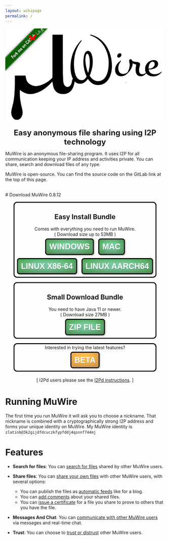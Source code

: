 ```yaml
---
layout: wikipage
permalink: /
---
```


<div class="logoAndForkMe">
    <span class="forkme">
        <a href="http://git.idk.i2p/zlatinb/muwire"><img width="149" height="149" src="/forkme.png" class="attachment-full size-full" alt="Fork me on GitLab" data-recalc-dims="1"></a>
    </span>
    <span class="logo">
    <img src="MuWire.png"/><br/>
        <center><p><b><font size="+2">Easy anonymous file sharing  using I2P technology</font></b></p></center>
    </span>
</div>

<style>
div.logoAndForkMe {
    position: relative;
}
span.forkme {
    float:left;
    position:absolute;
}
div.mucats {
    display: inline-block;
    text-align: center;
    padding: 0.3em;
}

div#all-downloads-container {
  display: inline-block;
}
div.download-container {
  display: block;
  border: 0.25em solid black;
  border-radius: .8em;
  margin : 1em;
  padding : 0.2em;
}

a.get-muwire {
   display: inline-block;
  top: 50%;
  padding: .4em;
  margin: .2em;
  line-height: 1em;
  font-size: 1.8em;
  color: white;
  font-family: Arial, Helvetica, sans-serif;
  font-weight: bold;
  text-transform: uppercase;
  text-decoration: none;
  text-align: center;
  //background: green;
  background-image : radial-gradient(#3fb97a 30%, green);
  border-radius: .3em;
  text-shadow: 1px 1px 1px rgba(0,0,0,.2);
  box-shadow: 2px 2px 4px rgba(0, 0, 0, 0.3), 1em 3em 2em 0.5em rgba(255, 255, 255, 0.3) inset, inset -.2em -.5em 1em -0em rgba(0,0,0,.3);
  border : 3px solid black;
}
a.get-muwire:hover {
  color: #333333
}

a.get-beta {
   display: inline-block;
  top: 50%;
  padding: .4em;
  margin: .2em;
  line-height: 1em;
  font-size: 1.8em;
  color: white;
  font-family: Arial, Helvetica, sans-serif;
  font-weight: bold;
  text-transform: uppercase;
  text-decoration: none;
  text-align: center;
  //background: green;
  background-image : radial-gradient(orange 30%, darkorange);
  border-radius: .3em;
  text-shadow: 1px 1px 1px rgba(0,0,0,.2);
  box-shadow: 2px 2px 4px rgba(0, 0, 0, 0.3), 1em 3em 2em 0.5em rgba(255, 255, 255, 0.3) inset, inset -.2em -.5em 1em -0em rgba(0,0,0,.3);
  border : 3px solid black;
}
a.get-beta:hover {
  color: #333333
}

a.plugin {
   display: inline-block;
  top: 50%;
  padding: .4em;
  margin: .2em;
  line-height: 1em;
  font-size: 1.4em;
  color: white;
  font-family: Arial, Helvetica, sans-serif;
  font-weight: bold;
  text-transform: uppercase;
  text-decoration: none;
  text-align: center;
  //background: green;
  background-image : radial-gradient(blue 30%, darkblue);
  border-radius: .3em;
  text-shadow: 1px 1px 1px rgba(0,0,0,.2);
  box-shadow: 2px 2px 4px rgba(0, 0, 0, 0.3), 1em 3em 2em 0.5em rgba(255, 255, 255, 0.3) inset, inset -.2em -.5em 1em -0em rgba(0,0,0,.3);
  border : 3px solid black;
}
a.plugin:hover {
  color: #333333
}

</style>

MuWire is an anonymous file-sharing program.  It uses I2P for all communication keeping your IP address and activities private.  You can share, search and download files of any type.

MuWire is open-source.  You can find the source code on the GitLab link at the top of this page.

<!--
<div class="mucats"><a href="http://mucats.i2p"><img src="/mucats.png" width="80" height="80"/></a><b>NEW</b> Try out the <a href="http://mucats.i2p">MuCats</a> site where you can find and publish files shared with MuWire.</div>
-->

<br/>
# Download MuWire 0.8.12

<center>
<div id="all-downloads-container">
<div class="download-container">
<h2>Easy Install Bundle</h2>
Comes with everything you need to run MuWire.<br/>
( Download size up to 53MB )<br/>
<a class="get-muwire" href="/downloads/MuWire-0.8.12.exe">Windows</a>
<a class="get-muwire" href="/downloads/MuWire-0.8.12.dmg">Mac</a>
<br/>
<a class="get-muwire" href="/downloads/MuWire-0.8.12.AppImage">Linux x86-64</a>
<a class="get-muwire" href="/downloads/MuWire-aarch64-0.8.12.AppImage">Linux AARCH64</a>
</div>
<div class="download-container">
<h2>Small Download Bundle</h2>
You need to have Java 11 or newer.<br/>
( Download size 27MB )<br/>
<a class="get-muwire" href="/downloads/MuWire-0.8.12.zip">ZIP File</a>
</div>
<div class="download-container">
Interested in trying the latest features?<br/>
<a class="get-beta" href="/beta.html">BETA</a>
</div>
<div class="mucats">
[ I2Pd users please see the <a href="/i2pd.html">I2Pd instructions</a>. ]
</div>
</div>
</center>


# Running MuWire

The first time you run MuWire it will ask you to choose a nickname.  That nickname is combined with a cryptographically strong I2P address and forms your unique identity on MuWire.  My MuWire identity is `zlatinb@3k2gijdfdcuczkfypfddj4qsnnf744mj`

# Features
* **Search for files**: You can [search for files](search-phrases) shared by other MuWire users.

* **Share files**: 
You can [share your own files](sharing) with other MuWire users, with several options:
    * You can publish the files as [automatic feeds](file-feeds) like for a blog.
    * You can [add comments](sidecar-files) about your shared files.
    * You can [issue a certificate](file-certificates) for a file you share to prove to others that you have the file.

* **Messages And Chat**:
You can [communicate with other MuWire users](chat) via messages and
real-time chat.

* **Trust**:
You can choose to [trust or distrust](trust) other MuWire users.


